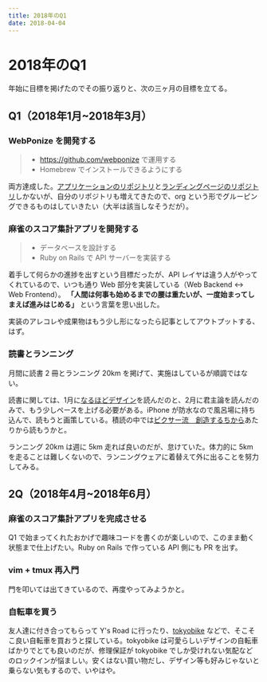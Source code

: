 ```yaml
---
title: 2018年のQ1
date: 2018-04-04
---
```


# 2018年のQ1

年始に目標を掲げたのでその振り返りと、次の三ヶ月の目標を立てる。

## Q1（2018年1月~2018年3月）

### WebPonize を開発する

> - https://github.com/webponize で運用する
> - Homebrew でインストールできるようにする

両方達成した。[アプリケーションのリポジトリ](https://github.com/webponize/webponize)と[ランディングページのリポジトリ](https://github.com/webponize/webponize.org)しかないが、自分のリポジトリも増えてきたので、org という形でグルーピングできるものはしていきたい（大半は該当しなそうだが）。

### 麻雀のスコア集計アプリを開発する

> - データベースを設計する
> - Ruby on Rails で API サーバーを実装する

着手して何らかの進捗を出すという目標だったが、API レイヤは違う人がやってくれているので、いつも通り Web 部分を実装している（Web Backend <-> Web Frontend）。 **「人間は何事も始めるまでの腰は重たいが、一度始まってしまえば進みはじめる」** という言葉を思い出した。

実装のアレコレや成果物はもう少し形になったら記事としてアウトプットする、はず。

### 読書とランニング

月間に読書 2 冊とランニング 20km を掲げて、実施はしているが順調ではない。

読書に関しては、1月に[なるほどデザイン](/posts/2018/naruhodo-design.html)を読んだのと、2月に君主論を読んだのみで、もう少しペースを上げる必要がある。iPhone が防水なので風呂場に持ち込んで、読もうと画策している。積読の中では[ピクサー流　創造するちから](https://www.amazon.co.jp/gp/product/B00OYMOEOS/?tag=1000ch-22)あたりから読もうかと。

ランニング 20km は週に 5km 走れば良いのだが、怠けていた。体力的に 5km を走ることは難しくないので、ランニングウェアに着替えて外に出ることを努力してみる。

## 2Q（2018年4月~2018年6月）

### 麻雀のスコア集計アプリを完成させる

Q1 で始まってくれたおかげで趣味コードを書くのが楽しいので、このまま動く状態まで仕上げたい。Ruby on Rails で作っている API 側にも PR を出す。

### vim + tmux 再入門

門を叩いては出てきているので、再度やってみようかと。

### 自転車を買う

友人達に付き合ってもらって Y's Road に行ったり、[tokyobike](https://www.tokyobike.com/product.html) などで、そこそこ良い自転車を買おうと探している。tokyobike は可愛らしいデザインの自転車ばかりでとても良いのだが、修理保証が tokyobike でしか受けれない気配などのロックインが悩ましい。安くはない買い物だし、デザイン等も好みじゃないと乗らない気もするので、いやはや。
